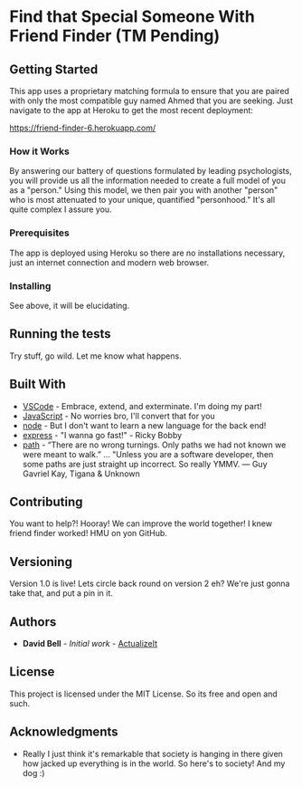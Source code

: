 # Find that Special Someone With Friend Finder (TM Pending) 

## Getting Started

This app uses a proprietary matching formula to ensure that you are paired with only the most compatible guy named Ahmed that you are seeking. Just navigate to the app at Heroku to get the most recent deployment:

https://friend-finder-6.herokuapp.com/

### How it Works

By answering our battery of questions formulated by leading psychologists, you will provide us all the information needed to create a full model of you as a "person." Using this model, we then pair you with another "person" who is most attenuated to your unique, quantified "personhood." It's all quite complex I assure you.

### Prerequisites

The app is deployed using Heroku so there are no installations necessary, just an internet connection and modern web browser.

### Installing

See above, it will be elucidating.

## Running the tests

Try stuff, go wild. Let me know what happens.

## Built With

* [VSCode](https://code.visualstudio.com/) - Embrace, extend, and exterminate. I'm doing my part!
* [JavaScript](https://www.javascript.com/) - No worries bro, I'll convert that for you
* [node](https://nodejs.org/en/) - But I don't want to learn a new language for the back end!
* [express](https://www.npmjs.com/package/express) - "I wanna go fast!" - Ricky Bobby
* [path](https://www.npmjs.com/package/path) - “There are no wrong turnings. Only paths we had not known we were meant to walk.” ... "Unless you are a software developer, then some paths are just straight up incorrect. So really YMMV. ― Guy Gavriel Kay, Tigana & Unknown

## Contributing

You want to help?! Hooray! We can improve the world together! I knew friend finder worked! HMU on yon GitHub.

## Versioning

Version 1.0 is live! Lets circle back round on version 2 eh? We're just gonna take that, and put a pin in it.

## Authors

* **David Bell** - *Initial work* - [ActualizeIt](https://github.com/actualizeit)

## License

This project is licensed under the MIT License. So its free and open and such.

## Acknowledgments

* Really I just think it's remarkable that society is hanging in there given how jacked up everything is in the world. So here's to society! And my dog :)
